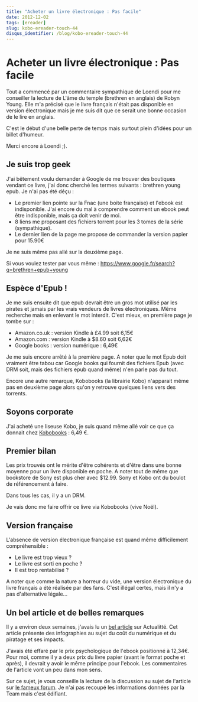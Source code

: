 ```yaml
---
title: "Acheter un livre électronique : Pas facile"
date: 2012-12-02
tags: [ereader]
slug: kobo-ereader-touch-44
disqus_identifier: /blog/kobo-ereader-touch-44
---
```

# Acheter un livre électronique : Pas facile

Tout a commencé par un commentaire sympathique de Loendi pour me conseiller la lecture de L'âme du temple (brethren en anglais) de Robyn Young. Elle m'a précisé que le livre français n'était pas disponible en version électronique mais je me suis dit que ce serait une bonne occasion de le lire en anglais.

C'est le début d'une belle perte de temps mais surtout plein d'idées pour un billet d'humeur.

Merci encore à Loendi ;).

## Je suis trop geek

J'ai bêtement voulu demander à Google de me trouver des boutiques vendant ce livre, j'ai donc cherché les termes suivants : brethren young epub. Je n'ai pas été déçu :

* Le premier lien pointe sur la Fnac (une boite française) et l'ebook est indisponible. J'ai encore du mal à comprendre comment un ebook peut être indisponible, mais ça doit venir de moi.
* 8 liens me proposant des fichiers torrent pour les 3 tomes de la série (sympathique).
* Le dernier lien de la page me propose de commander la version papier pour 15.90€
  
Je ne suis même pas allé sur la deuxième page.

Si vous voulez tester par vous même : https://www.google.fr/search?q=brethren+epub+young

## Espèce d'Epub !

Je me suis ensuite dit que epub devrait être un gros mot utilisé par les pirates et jamais par les vrais vendeurs de livres électroniques. Même recherche mais en enlevant le mot interdit. C'est mieux, en première page je tombe sur :

* Amazon.co.uk : version Kindle à £4.99 soit 6,15€
* Amazon.com : version Kindle à $8.60 soit 6,62€
* Google books : version numérique : 6,49€
  
Je me suis encore arrêté à la première page. A noter que le mot Epub doit vraiment être tabou car Google books qui fournit des fichiers Epub (avec DRM soit, mais des fichiers epub quand même) n'en parle pas du tout.

Encore une autre remarque, Kobobooks (la librairie Kobo) n'apparait même pas en deuxième page alors qu'on y retrouve quelques liens vers des torrents.

## Soyons corporate

J'ai acheté une liseuse Kobo, je suis quand même allé voir ce que ça donnait chez [Kobobooks](http://www.kobobooks.com/ebook/Brethren/book-4-SKoNDFhkK_HdEx0WLhhQ/page1.html) : 6,49 €.

## Premier bilan

Les prix trouvés ont le mérite d'être cohérents et d'être dans une bonne moyenne pour un livre disponible en poche. A noter tout de même que bookstore de Sony est plus cher avec $12.99. Sony et Kobo ont du boulot de référencement à faire.

Dans tous les cas, il y a un DRM.

Je vais donc me faire offrir ce livre via Kobobooks (vive Noël).

## Version française

L'absence de version électronique française est quand même difficilement compréhensible : 

* Le livre est trop vieux ?
* Le livre est sorti en poche ?
* Il est trop rentabilisé ?

A noter que comme la nature a horreur du vide, une version électronique du livre français a été réalisée par des fans. C'est illégal certes, mais il n'y a pas d'alternative légale...

## Un bel article et de belles remarques

Il y a environ deux semaines, j'avais lu un [bel article](http://www.actualitte.com/usages/piratage-cout-du-numerique-livre-papier-et-ebook-place-aux-jeunes-38204.htm) sur Actualitté. Cet article présente des infographies au sujet du coût du numérique et du piratage et ses impacts.

J'avais été effaré par le prix psychologique de l'ebook positionné à 12,34€. Pour moi, comme il y a deux prix du livre papier (avant le format poche et après), il devrait y avoir le même principe pour l'ebook. Les commentaires de l'article vont un peu dans mon sens.

Sur ce sujet, je vous conseille la lecture de la discussion au sujet de l'article sur [le fameux forum](http://forum.teamalexandriz.org/le_bar/serieux_1835_du_scan_lepub_merci_la_team_30921.0.html). Je n'ai pas recoupé les informations données par la Team mais c'est édifiant.
